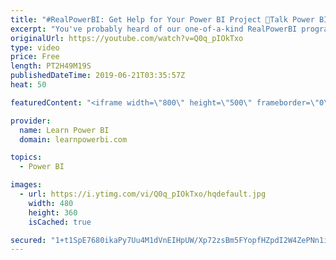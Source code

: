 ```yaml
---
title: "#RealPowerBI: Get Help for Your Power BI Project 🔴Talk Power BI LIVE (Subscribe & Join)"
excerpt: "You've probably heard of our one-of-a-kind RealPowerBI program. Join our session for a deep-dive into this unique program and get any of your questions answered. Can't wait for the session? Just go to this link to learn more about RealPowerBI: https://www.learnpowerbi.com/realpowerbi ===================="
originalUrl: https://youtube.com/watch?v=Q0q_pIOkTxo
type: video
price: Free
length: PT2H49M19S
publishedDateTime: 2019-06-21T03:35:57Z
heat: 50

featuredContent: "<iframe width=\"800\" height=\"500\" frameborder=\"0\" src=\"https://www.youtube.com/embed/Q0q_pIOkTxo\" allow=\"accelerometer; autoplay; encrypted-media; gyroscope; picture-in-picture\" allowfullscreen></iframe>"

provider:
  name: Learn Power BI
  domain: learnpowerbi.com

topics:
  - Power BI

images:
  - url: https://i.ytimg.com/vi/Q0q_pIOkTxo/hqdefault.jpg
    width: 480
    height: 360
    isCached: true

secured: "1+t1SpE7680ikaPy7Uu4M1dVnEIHpUW/Xp72zsBm5FYopfHZpdI2W4ZePNn1iCpjF5+c0mKy5xaBihuOfcDfUR3AD6yPyv16mB01gNwWDEE48V9UswHqRkgdhiOtino0JfLbFIzY5pkKGXIEZmcKRG+QtD32FrBaMsETjhtywo71sZAjxYEQgmu7XEByMg9L0dzwygB17wt4CIca1YTTlpIjCNx/Rp7tkfqhMVVSOtLgiyXzx0NsYLXTIt6YHv3mhDa5Ek7p2suYIIqkSmQsX6UuXsupBMbBwdxIp6QTuXiInjPd3IQQNOiVvFOUwslOIr+5Gnr4slvu5YNO5BhrZNqy8c/LGUrwd/PvWg5CFUOBh9A8yIbRgYURcf8gFISQDiKkIX+/AMSkctyRhrAb+2CzcDIGRCY/OiLJSwyJsns=;0jykG55Jr+9H7glo0JPkdw=="
---
```


